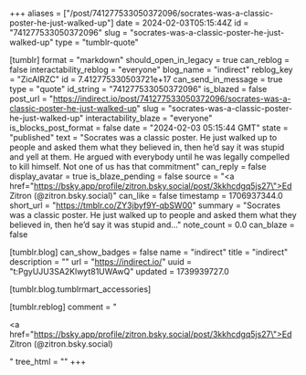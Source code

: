 +++
aliases = ["/post/741277533050372096/socrates-was-a-classic-poster-he-just-walked-up"]
date = 2024-02-03T05:15:44Z
id = "741277533050372096"
slug = "socrates-was-a-classic-poster-he-just-walked-up"
type = "tumblr-quote"

[tumblr]
format = "markdown"
should_open_in_legacy = true
can_reblog = false
interactability_reblog = "everyone"
blog_name = "indirect"
reblog_key = "ZicAIRZC"
id = 7.412775330503721e+17
can_send_in_message = true
type = "quote"
id_string = "741277533050372096"
is_blazed = false
post_url = "https://indirect.io/post/741277533050372096/socrates-was-a-classic-poster-he-just-walked-up"
slug = "socrates-was-a-classic-poster-he-just-walked-up"
interactability_blaze = "everyone"
is_blocks_post_format = false
date = "2024-02-03 05:15:44 GMT"
state = "published"
text = "Socrates was a classic poster. He just walked up to people and asked them what they believed in, then he’d say it was stupid and yell at them. He argued with everybody until he was legally compelled to kill himself. Not one of us has that commitment"
can_reply = false
display_avatar = true
is_blaze_pending = false
source = "<a href=\"https://bsky.app/profile/zitron.bsky.social/post/3kkhcdgq5js27\">Ed Zitron (@zitron.bsky.social)</a>"
can_like = false
timestamp = 1706937344.0
short_url = "https://tmblr.co/ZY3jbyf9Y-qbSW00"
summary = "Socrates was a classic poster. He just walked up to people and asked them what they believed in, then he’d say it was stupid and..."
note_count = 0.0
can_blaze = false

[tumblr.blog]
can_show_badges = false
name = "indirect"
title = "indirect"
description = ""
url = "https://indirect.io/"
uuid = "t:PgyUJU3SA2Klwyt81UWAwQ"
updated = 1739939727.0

[tumblr.blog.tumblrmart_accessories]

[tumblr.reblog]
comment = "<p><a href=\"https://bsky.app/profile/zitron.bsky.social/post/3kkhcdgq5js27\">Ed Zitron (@zitron.bsky.social)</a></p>"
tree_html = ""
+++
